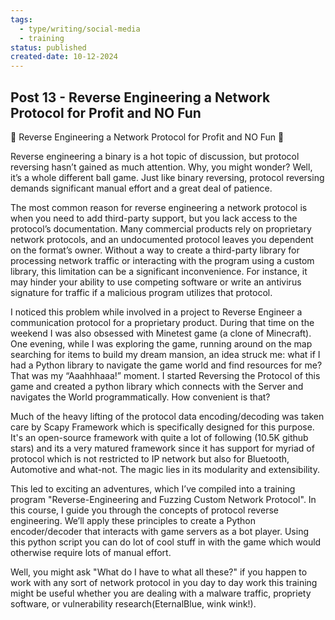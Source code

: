 ```yaml
---
tags:
  - type/writing/social-media
  - training
status: published
created-date: 10-12-2024
---
```

## Post 13 - Reverse Engineering a Network Protocol for Profit and NO Fun

🚀 Reverse Engineering a Network Protocol for Profit and NO Fun 🚀  
  
Reverse engineering a binary is a hot topic of discussion, but protocol reversing hasn’t gained as much attention. Why, you might wonder? Well, it’s a whole different ball game. Just like binary reversing, protocol reversing demands significant manual effort and a great deal of patience.  
  
The most common reason for reverse engineering a network protocol is when you need to add third-party support, but you lack access to the protocol’s documentation. Many commercial products rely on proprietary network protocols, and an undocumented protocol leaves you dependent on the format’s owner. Without a way to create a third-party library for processing network traffic or interacting with the program using a custom library, this limitation can be a significant inconvenience. For instance, it may hinder your ability to use competing software or write an antivirus signature for traffic if a malicious program utilizes that protocol.  
  
I noticed this problem while involved in a project to Reverse Engineer a communication protocol for a proprietary product. During that time on the weekend I was also obsessed with Minetest game (a clone of Minecraft). One evening, while I was exploring the game, running around on the map searching for items to build my dream mansion, an idea struck me: what if I had a Python library to navigate the game world and find resources for me? That was my “Aaahhhaaa!” moment. I started Reversing the Protocol of this game and created a python library which connects with the Server and navigates the World programmatically. How convenient is that?  
  
Much of the heavy lifting of the protocol data encoding/decoding was taken care by Scapy Framework which is specifically designed for this purpose. It's an open-source framework with quite a lot of following (10.5K github stars) and its a very matured framework since it has support for myriad of protocol which is not restricted to IP network but also for Bluetooth, Automotive and what-not. The magic lies in its modularity and extensibility.  
  
This led to exciting an adventures, which I’ve compiled into a training program "Reverse-Engineering and Fuzzing Custom Network Protocol". In this course, I guide you through the concepts of protocol reverse engineering. We’ll apply these principles to create a Python encoder/decoder that interacts with game servers as a bot player. Using this python script you can do lot of cool stuff in with the game which would otherwise require lots of manual effort.  
  
Well, you might ask "What do I have to what all these?" if you happen to work with any sort of network protocol in you day to day work this training might be useful whether you are dealing with a malware traffic, propriety software, or vulnerability research(EternalBlue, wink wink!).